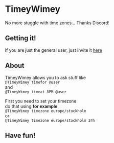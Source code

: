 # TimeyWimey
No more stuggle with time zones... Thanks Discord!

## Getting it!
If you are just the general user, just invite it [here](https://discordapp.com/oauth2/authorize?client_id=277346768222420992&scope=bot)

## About
TimeyWimey allows you to ask stuff like<br />
`@TimeyWimey timefor @user`<br />
and<br />
`@TimeyWimey timeat 8PM @user`

First you need to set your timezone<br />
do that using **for example**<br />
`@TimeyWimey timezone europe/stockholm`<br />
or<br />
`@TimeyWimey timezone europe/stockholm 24h`<br />

## Have fun!
